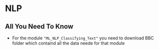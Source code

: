 # **NLP** 
## All You Need To Know

- For the module `"ML_NLP_Classifying_Text"` you need to download BBC folder which containd all the data neede for that module
